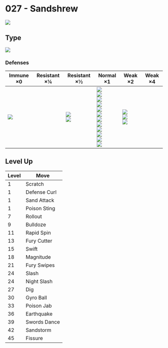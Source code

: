# 027 - Sandshrew
![][027]

## Type

![][ground]

### Defenses

Immune ×0 | Resistant ×¼ | Resistant ×½ | Normal ×1 | Weak ×2 | Weak ×4
---       | ---          | ---          | ---       | ---     | ---
![][electric]<br> | | ![][poison]<br> ![][rock]<br> | ![][normal]<br> ![][fighting]<br> ![][flying]<br> ![][ground]<br> ![][bug]<br> ![][ghost]<br> ![][steel]<br> ![][fire]<br> ![][psychic]<br> ![][dragon]<br> ![][dark]<br> ![][fairy]<br> | ![][water]<br> ![][grass]<br> ![][ice]<br> | | 

## Level Up

Level | Move
---   | ---
  1   | Scratch
  1   | Defense Curl
  1   | Sand Attack
  1   | Poison Sting
  7   | Rollout
  9   | Bulldoze
 11   | Rapid Spin
 13   | Fury Cutter
 15   | Swift
 18   | Magnitude
 21   | Fury Swipes
 24   | Slash
 24   | Night Slash
 27   | Dig
 30   | Gyro Ball
 33   | Poison Jab
 36   | Earthquake
 39   | Swords Dance
 42   | Sandstorm
 45   | Fissure

[027]: ../img/pokemon/027.png
[normal]: ../img/types/normal.png
[fire]: ../img/types/fire.png
[fighting]: ../img/types/fighting.png
[water]: ../img/types/water.png
[flying]: ../img/types/flying.png
[grass]: ../img/types/grass.png
[poison]: ../img/types/poison.png
[electric]: ../img/types/electric.png
[ground]: ../img/types/ground.png
[psychic]: ../img/types/psychic.png
[rock]: ../img/types/rock.png
[ice]: ../img/types/ice.png
[bug]: ../img/types/bug.png
[dragon]: ../img/types/dragon.png
[ghost]: ../img/types/ghost.png
[dark]: ../img/types/dark.png
[steel]: ../img/types/steel.png
[fairy]: ../img/types/fairy.png
